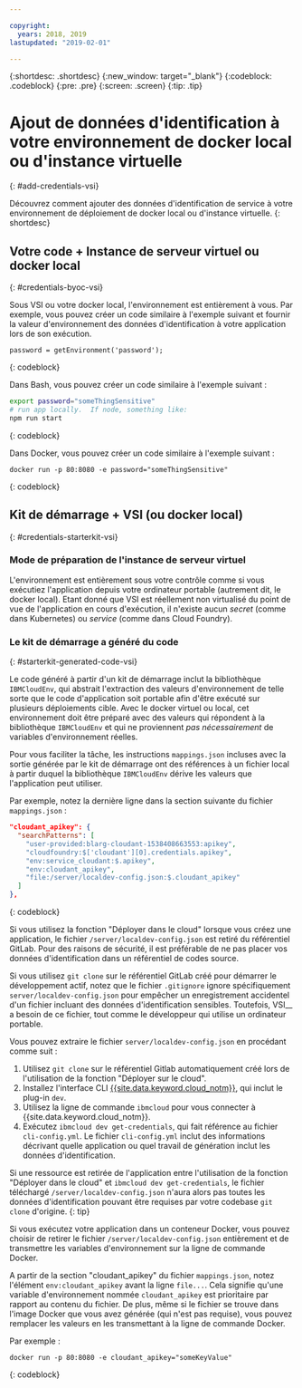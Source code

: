 ```yaml
---

copyright:
  years: 2018, 2019
lastupdated: "2019-02-01"

---
```


{:shortdesc: .shortdesc}
{:new_window: target="_blank"}
{:codeblock: .codeblock}
{:pre: .pre}
{:screen: .screen}
{:tip: .tip}

# Ajout de données d'identification à votre environnement de docker local ou d'instance virtuelle
{: #add-credentials-vsi}

Découvrez comment ajouter des données d'identification de service à votre environnement de déploiement de docker local ou d'instance virtuelle.
{: shortdesc}

## Votre code + Instance de serveur virtuel ou docker local
{: #credentials-byoc-vsi}

Sous VSI ou votre docker local, l'environnement est entièrement à vous. Par exemple, vous pouvez créer un code similaire à l'exemple suivant et fournir la valeur d'environnement des données d'identification à votre application lors de son exécution.
```
password = getEnvironment('password');
```
{: codeblock}

Dans Bash, vous pouvez créer un code similaire à l'exemple suivant :
```bash
export password="someThingSensitive"
# run app locally.  If node, something like:
npm run start
```
{: codeblock}

Dans Docker, vous pouvez créer un code similaire à l'exemple suivant :
```
docker run -p 80:8080 -e password="someThingSensitive"
```
{: codeblock}

## Kit de démarrage + VSI (ou docker local)
{: #credentials-starterkit-vsi}

### Mode de préparation de l'instance de serveur virtuel

L'environnement est entièrement sous votre contrôle comme si vous exécutiez l'application depuis votre ordinateur portable (autrement dit, le docker local). Etant donné que VSI est réellement non virtualisé du point de vue de l'application en cours d'exécution, il n'existe aucun _secret_ (comme dans Kubernetes) ou _service_ (comme dans Cloud Foundry).

### Le kit de démarrage a généré du code
{: #starterkit-generated-code-vsi}

Le code généré à partir d'un kit de démarrage inclut la bibliothèque `IBMCloudEnv`, qui abstrait l'extraction des valeurs d'environnement de telle sorte que le code d'application soit portable afin d'être exécuté sur plusieurs déploiements cible. Avec le docker virtuel ou local, cet environnement doit être préparé avec des valeurs qui répondent à la bibliothèque `IBMCloudEnv` et qui ne proviennent _pas nécessairement_ de variables d'environnement réelles.

Pour vous faciliter la tâche, les instructions `mappings.json` incluses avec la sortie générée par le kit de démarrage ont des références à un fichier local à partir duquel la bibliothèque `IBMCloudEnv` dérive les valeurs que l'application peut utiliser.

Par exemple, notez la dernière ligne dans la section suivante du fichier `mappings.json` :
```json
"cloudant_apikey": {
  "searchPatterns": [
    "user-provided:blarg-cloudant-1538408663553:apikey",
    "cloudfoundry:$['cloudant'][0].credentials.apikey",
    "env:service_cloudant:$.apikey",
    "env:cloudant_apikey",
    "file:/server/localdev-config.json:$.cloudant_apikey"
  ]
},
```
{: codeblock}

Si vous utilisez la fonction "Déployer dans le cloud" lorsque vous créez une application, le fichier `/server/localdev-config.json` est retiré du référentiel GitLab. Pour des raisons de sécurité, il est préférable de ne pas placer vos données d'identification dans un référentiel de codes source.

Si vous utilisez `git clone` sur le référentiel GitLab créé pour démarrer le développement actif, notez que le fichier `.gitignore` ignore spécifiquement `server/localdev-config.json` pour empêcher un enregistrement accidentel d'un fichier incluant des données d'identification sensibles. Toutefois, VSI__ a besoin de ce fichier, tout comme le développeur qui utilise un ordinateur portable.

Vous pouvez extraire le fichier `server/localdev-config.json` en procédant comme suit :

1. Utilisez `git clone` sur le référentiel Gitlab automatiquement créé lors de l'utilisation de la fonction "Déployer sur le cloud".
2. Installez l'interface CLI [{{site.data.keyword.cloud_notm}}](/docs/cli/index.html), qui inclut le plug-in `dev`.
3. Utilisez la ligne de commande `ibmcloud` pour vous connecter à {{site.data.keyword.cloud_notm}}.
4. Exécutez `ibmcloud dev get-credentials`, qui fait référence au fichier `cli-config.yml`. Le fichier `cli-config.yml` inclut des informations décrivant quelle application ou quel travail de génération inclut les données d'identification.

Si une ressource est retirée de l'application entre l'utilisation de la fonction "Déployer dans le cloud" et `ibmcloud dev get-credentials`, le fichier téléchargé `/server/localdev-config.json` n'aura alors pas toutes les données d'identification pouvant être requises par votre codebase `git clone` d'origine.
{: tip}

Si vous exécutez votre application dans un conteneur Docker, vous pouvez choisir de retirer le fichier `/server/localdev-config.json` entièrement et de transmettre les variables d'environnement sur la ligne de commande Docker.

A partir de la section "cloudant_apikey" du fichier `mappings.json`, notez l'élément `env:cloudant_apikey` avant la ligne `file...`. Cela signifie qu'une variable d'environnement nommée `cloudant_apikey` est prioritaire par rapport au contenu du fichier. De plus, même si le fichier se trouve dans l'image Docker que vous avez générée (qui n'est pas requise), vous pouvez remplacer les valeurs en les transmettant à la ligne de commande Docker.

Par exemple :
```console
docker run -p 80:8080 -e cloudant_apikey="someKeyValue"
```
{: codeblock}
